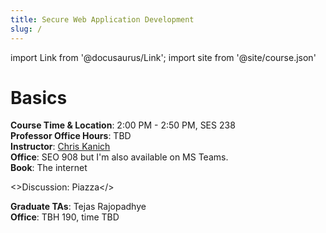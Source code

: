 ```yaml
---
title: Secure Web Application Development
slug: /
---
```

import Link from '@docusaurus/Link';
import site from '@site/course.json'


# Basics
**Course Time & Location**: 2:00 PM - 2:50 PM, SES 238      
**Professor Office Hours**: TBD    
**Instructor**: [Chris Kanich][ckanich]   
**Office**: SEO 908 but I'm also available on MS Teams.      
**Book**: The internet   

<>Discussion: <Link to={site.discussion}>Piazza</Link></>

**Graduate TAs**: Tejas Rajopadhye   
**Office**: TBH 190, time TBD    



[pi]: http://mazur.harvard.edu/research/detailspage.php?rowid=8
[ckanich]: mailto:ckanich@uic.edu
[piazza]: https://piazza.com/uic/fall2022/cs484/

